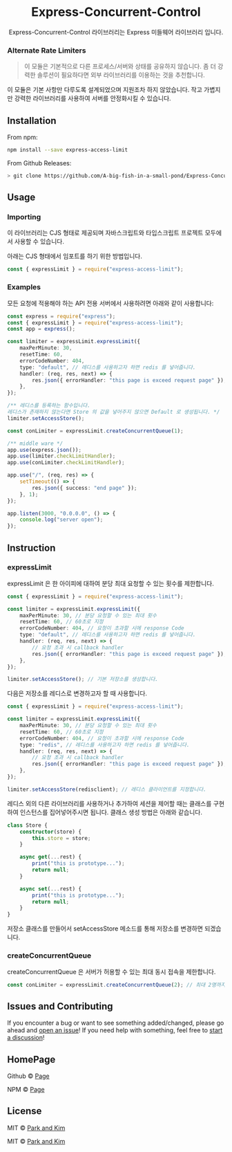 # <div align="center"> Express-Concurrent-Control </div>

<div align="center">

Express-Concurrent-Control 라이브러리는 Express 미들웨어 라이브러리 입니다.

</div>

### Alternate Rate Limiters

> 이 모듈은 기본적으로 다른 프로세스/서버와 상태를 공유하지 않습니다. 좀 더 강력한 솔루션이 필요하다면 외부 라이브러리를 이용하는 것을 추천합니다.

이 모듈은 기본 사항만 다루도록 설계되었으며 지원조차 하지 않았습니다. 작고 가볍지만 강력한 라이브러리를 사용하여 서버를 안정화시킬 수 있습니다.

## Installation

From npm:

```sh
npm install --save express-access-limit
```

From Github Releases:

```sh
> git clone https://github.com/A-big-fish-in-a-small-pond/Express-Concurrent-Control.git
```

## Usage

### Importing

이 라이브러리는 CJS 형태로 제공되며 자바스크립트와 타입스크립트 프로젝트 모두에서 사용할 수 있습니다.

아래는 CJS 형태에서 임포트를 하기 위한 방법입니다.

```ts
const { expressLimit } = require("express-access-limit");
```

### Examples

모든 요청에 적용해야 하는 API 전용 서버에서 사용하려면 아래와 같이 사용합니다:

```ts
const express = require("express");
const { expressLimit } = require("express-access-limit");
const app = express();

const limiter = expressLimit.expressLimit({
    maxPerMinute: 30,
    resetTime: 60,
    errorCodeNumber: 404,
    type: "default", // 레디스를 사용하고자 하면 redis 를 넣어줍니다.
    handler: (req, res, next) => {
        res.json({ errorHandler: "this page is exceed request page" });
    },
});

/** 레디스를 등록하는 함수입니다. 
레디스가 존재하지 않는다면 Store 의 값을 넣어주지 않으면 Default 로 생성됩니다. */
limiter.setAccessStore();

const conLimiter = expressLimit.createConcurrentQueue(1);

/** middle ware */
app.use(express.json());
app.use(limiter.checkLimitHandler);
app.use(conLimiter.checkLimitHandler);

app.use("/", (req, res) => {
    setTimeout(() => {
        res.json({ success: "end page" });
    }, 1);
});

app.listen(3000, "0.0.0.0", () => {
    console.log("server open");
});
```

## Instruction

### expressLimit

expressLimit 은 한 아이피에 대하여 분당 최대 요청할 수 있는 횟수를 제한합니다.

```ts
const { expressLimit } = require("express-access-limit");

const limiter = expressLimit.expressLimit({
    maxPerMinute: 30, // 분당 요청할 수 있는 최대 횟수
    resetTime: 60, // 60초로 지정
    errorCodeNumber: 404, // 요청이 초과할 시에 response Code
    type: "default", // 레디스를 사용하고자 하면 redis 를 넣어줍니다.
    handler: (req, res, next) => {
        // 요청 초과 시 callback handler
        res.json({ errorHandler: "this page is exceed request page" });
    },
});

limiter.setAccessStore(); // 기본 저장소를 생성합니다.
```

다음은 저장소를 레디스로 변경하고자 할 때 사용합니다.

```ts
const { expressLimit } = require("express-access-limit");

const limiter = expressLimit.expressLimit({
    maxPerMinute: 30, // 분당 요청할 수 있는 최대 횟수
    resetTime: 60, // 60초로 지정
    errorCodeNumber: 404, // 요청이 초과할 시에 response Code
    type: "redis", // 레디스를 사용하고자 하면 redis 를 넣어줍니다.
    handler: (req, res, next) => {
        // 요청 초과 시 callback handler
        res.json({ errorHandler: "this page is exceed request page" });
    },
});

limiter.setAccessStore(redisclient); // 레디스 클라이언트를 지정합니다.
```

레디스 외의 다른 라이브러리를 사용하거나 추가하여 세션을 제어할 때는 클래스를 구현하여 인스턴스를 집어넣어주시면 됩니다. 클래스 생성 방법은 아래와 같습니다.

```ts
class Store {
    constructor(store) {
        this.store = store;
    }

    async get(...rest) {
        print("this is prototype...");
        return null;
    }

    async set(...rest) {
        print("this is prototype...");
        return null;
    }
}
```

저장소 클래스를 만들어서 setAccessStore 메소드를 통해 저장소를 변경하면 되겠습니다.

### createConcurrentQueue

createConcurrentQueue 은 서버가 허용할 수 있는 최대 동시 접속을 제한합니다.

```ts
const conLimiter = expressLimit.createConcurrentQueue(2); // 최대 2명까지 동시 접속이 가능
```

## Issues and Contributing

If you encounter a bug or want to see something added/changed, please go ahead
and [open an issue](https://github.com/A-big-fish-in-a-small-pond/Express-Concurrent-Control/issues/new)!
If you need help with something, feel free to
[start a discussion](https://github.com/A-big-fish-in-a-small-pond/Express-Concurrent-Control/discussions/new)!

## HomePage

Github © [Page](https://github.com/A-big-fish-in-a-small-pond/Express-Concurrent-Control)

NPM © [Page](https://www.npmjs.com/package/express-access-limit)

## License

MIT © [Park and Kim](http://github.com/nusgnojkrap)

MIT © [Park and Kim](http://github.com/libtv)
